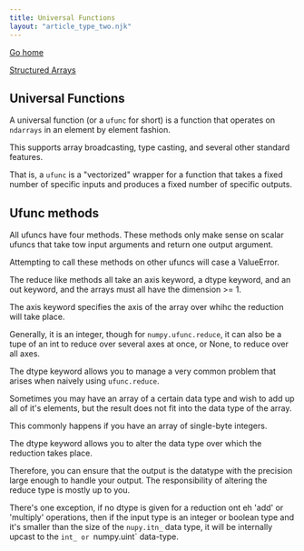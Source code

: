 ```yaml
---
title: Universal Functions
layout: "article_type_two.njk"
---
```

[Go home](/index.html)

[Structured Arrays](https://numpy.org/doc/stable/user/basics.ufuncs.html)

## Universal Functions

A universal function (or a `ufunc` for short) is a function that operates on `ndarrays` in an element by element fashion.

This supports array broadcasting, type casting, and several other standard features.

That is, a `ufunc` is a "vectorized" wrapper for a function that takes a fixed number of specific inputs and produces a fixed number of specific outputs.

## Ufunc methods
All ufuncs have four methods. These methods only make sense on scalar ufuncs that take tow input arguments and return one output argument. 

Attempting to call these methods on other ufuncs will case a ValueError.

The reduce like methods all take an axis keyword, a dtype keyword, and an out keyword, and the arrays must all have the dimension >= 1.

The axis keyword specifies the axis of the array over whihc the reduction will take place.

Generally, it is an integer, though for `numpy.ufunc.reduce`, it can also be a tupe of an int to reduce over several axes at once, or None, to reduce over all axes.

The dtype keyword allows you to manage a very common problem that arises when naively using `ufunc.reduce`.

Sometimes you may have an array of a certain data type and wish to add up all of it's elements, but the result does not fit into the data type of the array.

This commonly happens if you have an array of single-byte integers.

The dtype keyword allows you to alter the data type over which the reduction takes place.

Therefore, you can ensure that the output is the datatype with the precision large enough to handle your output. The responsibility of altering the reduce type is mostly up to you. 

There's one exception, if no dtype is given for a reduction ont eh 'add' or 'multiply' operations, then if the input type is an integer or boolean type and it's smaller than the size of the `nupy.itn_` data type, it will be internally upcast to the `int_ or `numpy.uint` data-type. 